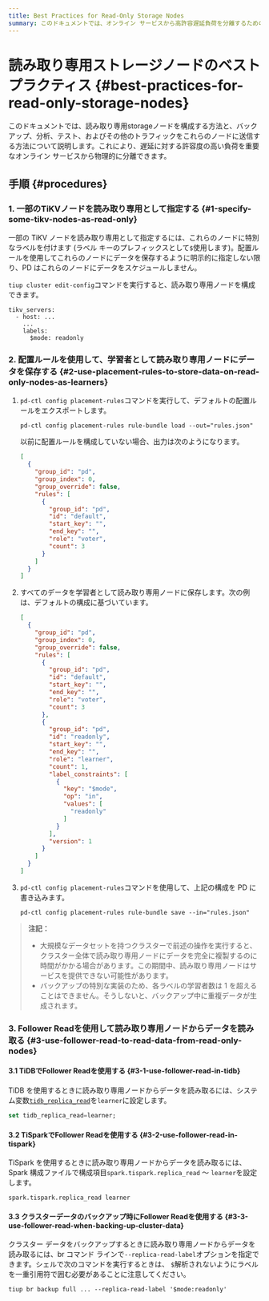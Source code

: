 ```yaml
---
title: Best Practices for Read-Only Storage Nodes
summary: このドキュメントでは、オンライン サービスから高許容遅延負荷を分離するための読み取り専用storageノードの構成について説明します。手順には、TiKV ノードを読み取り専用としてマークし、配置ルールを使用して読み取り専用ノードに学習者としてデータを保存し、Follower Readを使用して読み取り専用ノードからデータを読み取ることが含まれます。
---
```


# 読み取り専用ストレージノードのベストプラクティス {#best-practices-for-read-only-storage-nodes}

このドキュメントでは、読み取り専用storageノードを構成する方法と、バックアップ、分析、テスト、およびその他のトラフィックをこれらのノードに送信する方法について説明します。これにより、遅延に対する許容度の高い負荷を重要なオンライン サービスから物理的に分離できます。

## 手順 {#procedures}

### 1. 一部のTiKVノードを読み取り専用として指定する {#1-specify-some-tikv-nodes-as-read-only}

一部の TiKV ノードを読み取り専用として指定するには、これらのノードに特別なラベルを付けます (ラベル キーのプレフィックスとして`$`使用します)。配置ルールを使用してこれらのノードにデータを保存するように明示的に指定しない限り、PD はこれらのノードにデータをスケジュールしません。

`tiup cluster edit-config`コマンドを実行すると、読み取り専用ノードを構成できます。

    tikv_servers:
      - host: ...
        ...
        labels:
          $mode: readonly

### 2. 配置ルールを使用して、学習者として読み取り専用ノードにデータを保存する {#2-use-placement-rules-to-store-data-on-read-only-nodes-as-learners}

1.  `pd-ctl config placement-rules`コマンドを実行して、デフォルトの配置ルールをエクスポートします。

    ```shell
    pd-ctl config placement-rules rule-bundle load --out="rules.json"
    ```

    以前に配置ルールを構成していない場合、出力は次のようになります。

    ```json
    [
      {
        "group_id": "pd",
        "group_index": 0,
        "group_override": false,
        "rules": [
          {
            "group_id": "pd",
            "id": "default",
            "start_key": "",
            "end_key": "",
            "role": "voter",
            "count": 3
          }
        ]
      }
    ]
    ```

2.  すべてのデータを学習者として読み取り専用ノードに保存します。次の例は、デフォルトの構成に基づいています。

    ```json
    [
      {
        "group_id": "pd",
        "group_index": 0,
        "group_override": false,
        "rules": [
          {
            "group_id": "pd",
            "id": "default",
            "start_key": "",
            "end_key": "",
            "role": "voter",
            "count": 3
          },
          {
            "group_id": "pd",
            "id": "readonly",
            "start_key": "",
            "end_key": "",
            "role": "learner",
            "count": 1,
            "label_constraints": [
              {
                "key": "$mode",
                "op": "in",
                "values": [
                  "readonly"
                ]
              }
            ],
            "version": 1
          }
        ]
      }
    ]
    ```

3.  `pd-ctl config placement-rules`コマンドを使用して、上記の構成を PD に書き込みます。

    ```shell
    pd-ctl config placement-rules rule-bundle save --in="rules.json"
    ```

> **注記：**
>
> -   大規模なデータセットを持つクラスターで前述の操作を実行すると、クラスター全体で読み取り専用ノードにデータを完全に複製するのに時間がかかる場合があります。この期間中、読み取り専用ノードはサービスを提供できない可能性があります。
> -   バックアップの特別な実装のため、各ラベルの学習者数は 1 を超えることはできません。そうしないと、バックアップ中に重複データが生成されます。

### 3. Follower Readを使用して読み取り専用ノードからデータを読み取る {#3-use-follower-read-to-read-data-from-read-only-nodes}

#### 3.1 TiDBでFollower Readを使用する {#3-1-use-follower-read-in-tidb}

TiDB を使用するときに読み取り専用ノードからデータを読み取るには、システム変数[`tidb_replica_read`](/system-variables.md#tidb_replica_read-new-in-v40)を`learner`に設定します。

```sql
set tidb_replica_read=learner;
```

#### 3.2 TiSparkでFollower Readを使用する {#3-2-use-follower-read-in-tispark}

TiSpark を使用するときに読み取り専用ノードからデータを読み取るには、Spark 構成ファイルで構成項目`spark.tispark.replica_read` ～ `learner`を設定します。

    spark.tispark.replica_read learner

#### 3.3 クラスターデータのバックアップ時にFollower Readを使用する {#3-3-use-follower-read-when-backing-up-cluster-data}

クラスター データをバックアップするときに読み取り専用ノードからデータを読み取るには、br コマンド ラインで`--replica-read-label`オプションを指定できます。シェルで次のコマンドを実行するときは、 `$`解析されないようにラベルを一重引用符で囲む必要があることに注意してください。

```shell
tiup br backup full ... --replica-read-label '$mode:readonly'
```
